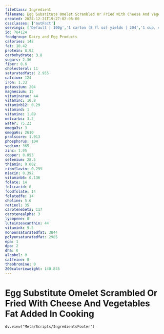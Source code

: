 ```yaml
---
fileClass: Ingredient
filename: Egg Substitute Omelet Scrambled Or Fried With Cheese And Vegetables Fat Added In Cooking
created: 2024-12-21T19:27:02-06:00
cssclasses: ['nutFact']
servings: ['Default | 100g','1 carton (8 fl oz) yields | 204','1 cup, cooked | 153','1/4 cup, raw (equivalent to 1 large egg) yields | 83']
id: 784124
foodgroup: Dairy and Egg Products 
calories: 142
fat: 10.42
protein: 8.93
carbohydrate: 3.8
sugars: 2.36
fiber: 0.6
cholesterol: 11
saturatedfats: 2.955
calcium: 124
iron: 1.33
potassium: 204
magnesium: 15
vitaminarae: 44
vitaminc: 10.8
vitaminb12: 0.29
vitamind: 1
vitamine: 1.89
netcarbs: 3.2
water: 75.23
omega3s: 3
omega6s: 2610
pralscore: 1.913
phosphorus: 104
sodium: 365
zinc: 1.05
copper: 0.053
selenium: 28.5
thiamin: 0.082
riboflavin: 0.299
niacin: 0.392
vitaminb6: 0.136
folate: 14
folicacid: 0
foodfolate: 14
folatedfe: 14
choline: 5.6
retinol: 35
carotenebeta: 117
carotenealpha: 3
lycopene: 0
luteinzeaxanthin: 44
vitamink: 9.5
monounsaturatedfat: 3844
polyunsaturatedfat: 2985
epa: 1
dpa: 2
dha: 0
alcohol: 0
caffeine: 0
theobromine: 0
200calorieweight: 140.845
---
```


# Egg Substitute Omelet Scrambled Or Fried With Cheese And Vegetables Fat Added In Cooking

```dataviewjs
dv.view("Meta/Scripts/IngredientsFooter")
```